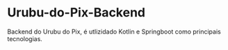 # Urubu-do-Pix-Backend
 Backend do Urubu do Pix, é utlizidado Kotlin e Springboot como principais tecnologias.

